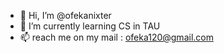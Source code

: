 - 👋 Hi, I’m @ofekanixter
- 🌱 I’m currently learning CS in TAU
- 📫 reach me on my mail : ofeka120@gmail.com

<!---
ofekanixter/ofekanixter is a ✨ special ✨ repository because its `README.md` (this file) appears on your GitHub profile.
You can click the Preview link to take a look at your changes.
--->
